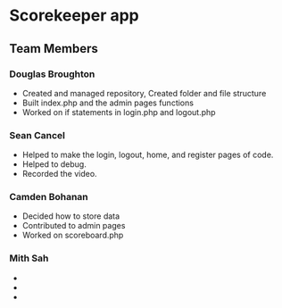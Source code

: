 # Scorekeeper app


## Team Members
### Douglas Broughton
- Created and managed repository, Created folder and file structure 
- Built index.php and the admin pages functions
- Worked on if statements in login.php and logout.php
### Sean Cancel
- Helped to make the login, logout, home, and register pages of code.
- Helped to debug.
- Recorded the video.  

### Camden Bohanan
- Decided how to store data 
- Contributed to admin pages
- Worked on scoreboard.php

### Mith Sah
- 
- 
- 
